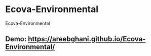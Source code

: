 # Ecova-Environmental
Ecova-Environmental

## Demo: https://areebghani.github.io/Ecova-Environmental/
